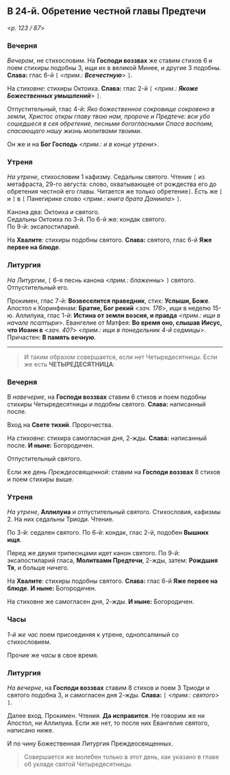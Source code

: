 ## В 24-й. Обретение честной главы Предтечи

<*p. 123 / 87*>

### Вечерня

*Вечером*, не стихословим. На **Господи воззвах** же ставим стихов 6 и поем стихиры подобны 3, 
ищи их в великой Минее, и другие 3 подобны. **Слава:** глас 6-й `[` <*прим.: **Всечестную***> `]`.

На *стиховне*: стихиры Октоиха. **Слава:** глас 2-й `[` <*прим.: **Якоже Божественных умышлений***> `]`.  

Отпустительный, глас 4-й: *Яко божественное сокровище сокровено в земли, Христос откры главу твою нам, 
пророче и Предтече: вси убо сошедшеся в сея обретение, песньми богогласными Спаса воспоим, спасающаго
нашу жизнь молитвами твоими*.   

Он же и на **Бог Господь** <*прим.: и в конце утрени*>. 

### Утреня

*На утрене*, стихословим 1 кафизму. Седальны святого. Чтение `[` из метафраста, 29-го августа: слово, 
охватывающее от рождества его до обретения честной его главы. Читается же только обретение`]`. 
Есть же `[` и `]` в `[` Панегирике слово <*прим.: книга брата Даниила*> `]`. 

Канона два: Октоиха и святого.   
Седальны Октоиха по 3-й. 
По 6-й же: кондак святого.  
По 9-й: эксапостиларий. 

На **Хвалите**: стихиры подобны святого. **Слава:** святого, глас 6-й **Яже первее на блюде**. 

### Литургия

*На Литургии*, `[` 6-я песнь канона <*прим.: блаженны*> `]` святого. 
Отпустительный его. 

Прокимен, глас 7-й: **Возвеселится праведник**, стих: **Услыши, Боже**. 
Апостол к Коринфянам: **Братие, Бог рекий** <*зач. 176*>, ищи в неделю 15-ю. 
Аллилуиа, глас 1-й: **Истина от земли возсия, и правда** <*прим.: ищи в начале псалтыри*>. 
Евангелие от Матфея: **Во время оно, слышав Иисус, что Иоанн в** <*зач. 40?*> 
<*прим.: ищи в понедельник 4-й седмицы*>. 
Причастен: **В память вечную**.

---

> И таким образом совершается, если нет Четыредесятницы. Если же есть **ЧЕТЫРЕДЕСЯТНИЦА**:

### Вечерня
 
В *навечерие*, на **Господи воззвах** ставим 6 стихов и поем подобны стихиры Четыредесятницы 
и подобны святого. **Слава:** написанный после. 

Вход на **Свете тихий**. Пророчества. 

На *стиховне*: стихира самогласная дня, 2-жды. **Слава:** написанный после. **И ныне:** Богородичен. 

Отпустительный святого. 

Если же день *Преждеосвященной*: ставим на **Господи воззвах** 8 стихов и поем стихиры выше.  

### Утреня

*На утрене*, **Аллилуиа** и отпустительный святого. Стихословия, кафизмы 2. На них седальны Триоди. 
Чтение. 

По 3-й: седален святого.
По 6-й: кондак, глас 2-й, подобен **Вышних ищя**. 

Перед же двумя трипеснцами идет канон святого. 
По 9-й: эксапостиларий гласа, **Молитвами Предтечи**, 2-жды, затем: **Рождшия Тя**, и больше ничего. 

На **Хвалите**: стихиры подобны святого. **Слава:** глас 6-й **Яже первее на блюде**. 
**И ныне:** Богородичен. 

На стиховне же самогласен дня, 2-жды. **И ныне:** Богородичен. 

### Часы

*1-й же час* поем присоединяя к утрене, однопсалмный со стихословием. 

Прочие же *часы* в свое время. 

### Литургия

*На вечерне*, на **Господи воззвах** ставим 8 стихов и поем 3 Триоди и святого подобна 3, 
и самогласен дня 2-жды. **Слава:** `[` <*прим.: святого*> `]`. 

Далее вход. Прокимен. Чтения. **Да исправится**. Не говорим же ни Апостол, ни Аллилуиа. 
Если же нет, то после них Евангелие святого, написано ниже. 

И по чину Божественная Литургия Преждеосвященных. 

> Совершается же молебен только в этот день, как указано в главе об укладе святой Четыредесятницы.
